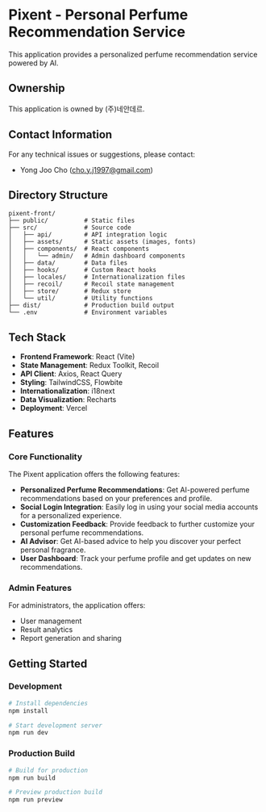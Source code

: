 # Pixent - Personal Perfume Recommendation Service

This application provides a personalized perfume recommendation service powered by AI.

## Ownership

This application is owned by (주)네안데르.

## Contact Information

For any technical issues or suggestions, please contact:
- Yong Joo Cho (cho.y.j1997@gmail.com)

## Directory Structure

```
pixent-front/
├── public/          # Static files
├── src/             # Source code
│   ├── api/         # API integration logic
│   ├── assets/      # Static assets (images, fonts)
│   ├── components/  # React components
│   │   └── admin/   # Admin dashboard components
│   ├── data/        # Data files
│   ├── hooks/       # Custom React hooks
│   ├── locales/     # Internationalization files
│   ├── recoil/      # Recoil state management
│   ├── store/       # Redux store
│   └── util/        # Utility functions
├── dist/            # Production build output
└── .env             # Environment variables
```

## Tech Stack

- **Frontend Framework**: React (Vite)
- **State Management**: Redux Toolkit, Recoil
- **API Client**: Axios, React Query
- **Styling**: TailwindCSS, Flowbite
- **Internationalization**: i18next
- **Data Visualization**: Recharts
- **Deployment**: Vercel

## Features

### Core Functionality

The Pixent application offers the following features:

- **Personalized Perfume Recommendations**: Get AI-powered perfume recommendations based on your preferences and profile.
- **Social Login Integration**: Easily log in using your social media accounts for a personalized experience.
- **Customization Feedback**: Provide feedback to further customize your personal perfume recommendations.
- **AI Advisor**: Get AI-based advice to help you discover your perfect personal fragrance.
- **User Dashboard**: Track your perfume profile and get updates on new recommendations.

### Admin Features

For administrators, the application offers:
- User management
- Result analytics
- Report generation and sharing

## Getting Started

### Development

```bash
# Install dependencies
npm install

# Start development server
npm run dev
```

### Production Build

```bash
# Build for production
npm run build

# Preview production build
npm run preview
```
